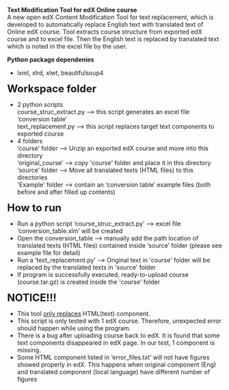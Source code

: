 
<b> Text Modification Tool for edX Online course</b><br>
A new open edX Content Modification Tool for text replacement, which is developed to automatically replace English text with translated text of Online edX course. Tool extracts course structure from exported edX course and to excel file. Then the English text is replaced by translated text which is noted in the excel file by the user. 

<b> Python package dependenies</b>
- lxml, xlrd, xlwt, beautifulsoup4

<b><font size="5"> Workspace folder  </font></b>
- 2 python scripts 
<br>course_struc_extract.py --> this script generates an excel file ‘conversion table’ 
<br>text_replacement.py --> this script replaces target text components to exported course  
- 4 folders
<br>‘course’ folder --> Unzip an exported edX course and move into this directory 
<br>‘original_course’ --> copy 'course' folder and place it in this directory
<br>‘source’ folder --> Move all translated texts (HTML files) to this directories
<br>'Example' folder --> contain an ‘conversion table’ example files (both before and after filled up contents)


<b><font size="5"> How to run </font></b>
- Run a python script ‘course_struc_extract.py’ 
   --> excel file ‘conversion_table.xlm’ will be created
- Open the conversion_table 
   --> manually add the path location of translated texts (HTML files) contained inside ‘source’ folder (please see example file for detail)
- Run a ‘text_replacement.py’ 
   --> Original text in 'course' folder will be replaced by the translated texts in 'source' folder
- If program is successfully executed, ready-to-upload course (course.tar.gz) is created inside the 'course' folder


<b><font size="5">NOTICE!!!</font></b>


- This tool <u>only replaces</u> HTML(text) component.
- This script is only tested with 1 edX course. Therefore, unexpected error should happen while using the program. 
- There is a bug after uploading course back to edX. It is found that some text components disappeared in edX page. In our test, 1 component is missing.
- Some HTML component listed in ‘error_files.txt’ will not have figures showed properly in edX. This happens when original component (Eng) and translated component (local language) have different number of figures   


